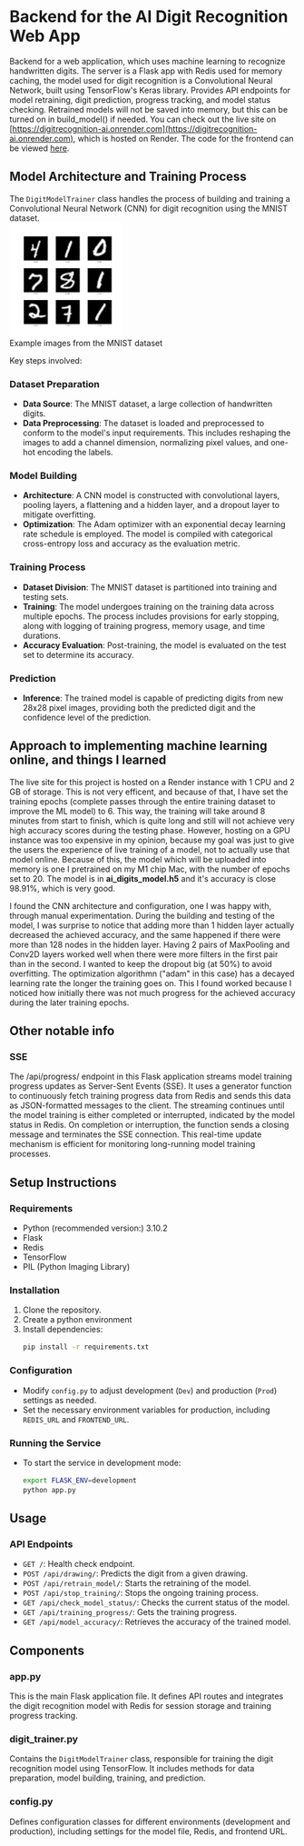 # Backend for the AI Digit Recognition Web App
Backend for a web application, which uses machine learning to recognize handwritten digits. The server is a Flask app with Redis used for memory caching, the model used for digit recognition is a Convolutional Neural Network, built using TensorFlow's Keras library.
Provides API endpoints for model retraining, digit prediction, progress tracking, and model status checking.
Retrained models will not be saved into memory, but this can be turned on in build_model() if needed. You can check out the live site on
[https://digitrecognition-ai.onrender.com](https://digitrecognition-ai.onrender.com), which is hosted on Render.
The code for the frontend can be viewed [here](https://github.com/krsalmi/ai_digits_frontend.git).

## Model Architecture and Training Process
The `DigitModelTrainer` class handles the process of building and training a Convolutional Neural Network (CNN) for digit recognition using the MNIST dataset.   
<img src="imgs_for_readme/mnist-3.0.1.png" alt="MNIST example image" width="200" height="200">  
Example images from the MNIST dataset  
  
Key steps involved:

### Dataset Preparation
- **Data Source**: The MNIST dataset, a large collection of handwritten digits.
- **Data Preprocessing**: The dataset is loaded and preprocessed to conform to the model's input requirements. This includes reshaping the images to add a channel dimension, normalizing pixel values, and one-hot encoding the labels.

### Model Building
- **Architecture**: A CNN model is constructed with convolutional layers, pooling layers, a flattening and a hidden layer, and a dropout layer to mitigate overfitting.
- **Optimization**: The Adam optimizer with an exponential decay learning rate schedule is employed. The model is compiled with categorical cross-entropy loss and accuracy as the evaluation metric.

### Training Process
- **Dataset Division**: The MNIST dataset is partitioned into training and testing sets.
- **Training**: The model undergoes training on the training data across multiple epochs. The process includes provisions for early stopping, along with logging of training progress, memory usage, and time durations.
- **Accuracy Evaluation**: Post-training, the model is evaluated on the test set to determine its accuracy.

### Prediction
- **Inference**: The trained model is capable of predicting digits from new 28x28 pixel images, providing both the predicted digit and the confidence level of the prediction.

## Approach to implementing machine learning online, and things I learned
The live site for this project is hosted on a Render instance with 1 CPU and 2 GB of storage. This is not very efficent, and because of that, I have set the training epochs (complete passes through the entire training dataset to improve the ML model) to 6. This way, the training will take around 8 minutes from start to finish, which is quite long and still will not achieve very high accuracy scores during the testing phase. However, hosting on a GPU instance was too expensive in my opinion, because my goal was just to give the users the experience of live training of a model, not to actually use that model online. Because of this, the model which will be uploaded into memory is one I pretrained on my M1 chip Mac, with the number of epochs set to 20. The model is in **ai_digits_model.h5** and it's accuracy is close 98.91%, which is very good.  

I found the CNN architecture and configuration, one I was happy with, through manual experimentation. During the building and testing of the model, I was surprise to notice that adding more than 1 hidden layer actually decreased the achieved accuracy, and the same happened if there were more than 128 nodes in the hidden layer. Having 2 pairs of MaxPooling and Conv2D layers worked well when there were more filters in the first pair than in the second. I wanted to keep the dropout big (at 50%) to avoid overfitting. The optimization algorithmn ("adam" in this case) has a decayed learning rate the longer the training goes on. This I found worked because I noticed how initially there was not much progress for the achieved accuracy during the later training epochs. 

## Other notable info
### SSE
The /api/progress/ endpoint in this Flask application streams model training progress updates as Server-Sent Events (SSE). It uses a generator function to continuously fetch training progress data from Redis and sends this data as JSON-formatted messages to the client. The streaming continues until the model training is either completed or interrupted, indicated by the model status in Redis. On completion or interruption, the function sends a closing message and terminates the SSE connection. This real-time update mechanism is efficient for monitoring long-running model training processes.

## Setup Instructions

### Requirements
- Python (recommended version:) 3.10.2
- Flask
- Redis
- TensorFlow
- PIL (Python Imaging Library)

### Installation
1. Clone the repository.
2. Create a python environment
3. Install dependencies:
   ```bash
   pip install -r requirements.txt
   ```

### Configuration
- Modify `config.py` to adjust development (`Dev`) and production (`Prod`) settings as needed.
- Set the necessary environment variables for production, including `REDIS_URL` and `FRONTEND_URL`.

### Running the Service
- To start the service in development mode:
  ```bash
  export FLASK_ENV=development
  python app.py
  ```

## Usage

### API Endpoints
- `GET /`: Health check endpoint.
- `POST /api/drawing/`: Predicts the digit from a given drawing.
- `POST /api/retrain_model/`: Starts the retraining of the model.
- `POST /api/stop_training/`: Stops the ongoing training process.
- `GET /api/check_model_status/`: Checks the current status of the model.
- `GET /api/training_progress/`: Gets the training progress.
- `GET /api/model_accuracy/`: Retrieves the accuracy of the trained model.

## Components

### app.py
This is the main Flask application file. It defines API routes and integrates the digit recognition model with Redis for session storage and training progress tracking.

### digit_trainer.py
Contains the `DigitModelTrainer` class, responsible for training the digit recognition model using TensorFlow. It includes methods for data preparation, model building, training, and prediction.

### config.py
Defines configuration classes for different environments (development and production), including settings for the model file, Redis, and frontend URL.

